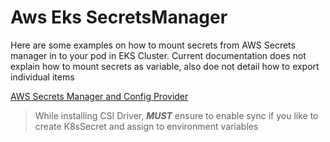# Aws Eks SecretsManager
Here are some examples on how to mount secrets from AWS Secrets manager in to your pod in EKS Cluster. Current documentation does not explain how to mount secrets as variable, also doe not detail how to export individual items

[AWS Secrets Manager and Config Provider](https://github.com/aws/secrets-store-csi-driver-provider-aws#usage)

> While installing CSI Driver, ***MUST*** ensure to enable sync if you like to create K8sSecret and assign to environment variables


